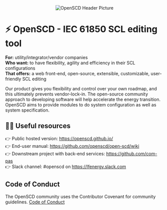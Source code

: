 <div align="center">
  <img alt="OpenSCD Header Picture" src="https://raw.githubusercontent.com/openscd/.github/main/profile/assets/header.png">
 </div>

# ⚡️ OpenSCD - IEC 61850 SCL editing tool​

**For:** utility/integrator/vendor companies​  
**Who want:** to have flexibility, agility and efficiency in their SCL configurations​  
**That offers:** a web front-end, open-source, extensible, customizable, user-friendly SCL editing​  

Our product gives you flexibility and control over your own roadmap, and this ultimately prevents vendor-lock-in. The open-source community approach to developing software will help accelerate the energy transition. OpenSCD aims to provide modules to do system configuration as well as system specification.


## 👩‍💻 Useful resources

👉 Public hosted version: https://openscd.github.io/  
👉 End-user manual: https://github.com/openscd/open-scd/wiki  
👉 Downstream project with back-end services: https://github.com/com-pas  
👉 Slack channel: #openscd on https://lfenergy.slack.com

## Code of Conduct

The OpenSCD community uses the Contributor Covenant for community guidelines. 
[Code of Conduct](https://github.com/openscd/.github/blob/main/profile/code_of_conduct.md)
